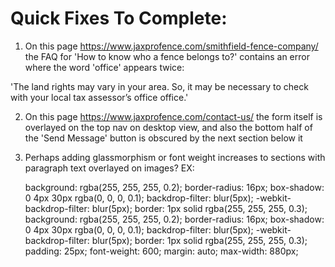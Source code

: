# Quick Fixes To Complete:

1.  On this page https://www.jaxprofence.com/smithfield-fence-company/ the FAQ for 'How to know who a fence belongs to?' contains an error where the word 'office' appears twice:

'The land rights may vary in your area. So, it may be necessary to check with your local tax assessor’s office office.'

2. On this page https://www.jaxprofence.com/contact-us/ the form itself is overlayed on the top nav on desktop view, and also the bottom half of the 'Send Message' button is obscured by the next section below it

3. Perhaps adding glassmorphism or font weight increases to sections with paragraph text overlayed on images? EX:

   background: rgba(255, 255, 255, 0.2);
   border-radius: 16px;
   box-shadow: 0 4px 30px rgba(0, 0, 0, 0.1);
   backdrop-filter: blur(5px);
   -webkit-backdrop-filter: blur(5px);
   border: 1px solid rgba(255, 255, 255, 0.3);
   background: rgba(255, 255, 255, 0.2);
   border-radius: 16px;
   box-shadow: 0 4px 30px rgba(0, 0, 0, 0.1);
   backdrop-filter: blur(5px);
   -webkit-backdrop-filter: blur(5px);
   border: 1px solid rgba(255, 255, 255, 0.3);
   padding: 25px;
   font-weight: 600;
   margin: auto;
   max-width: 880px;

